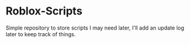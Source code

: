 # Roblox-Scripts
Simple repository to store scripts I may need later, I'll add an update log later to keep track of things.

